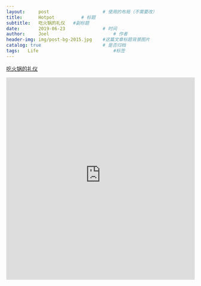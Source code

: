 ```yaml
---
layout:     post   				    # 使用的布局（不需要改）
title:      Hotpot			# 标题
subtitle:   吃火锅的礼仪   #副标题
date:       2019-06-23 				# 时间
author:     Joel 						# 作者
header-img: img/post-bg-2015.jpg 	#这篇文章标题背景图片
catalog: true 						# 是否归档
tags:	Life							#标签
---
```

<a href="https://mp.weixin.qq.com/s?__biz=MjM5MjAzODU2MA==&mid=2652780164&idx=1&sn=9884d84d30f8d076497eb0bcf7a1a6a6&chksm=bd46fd4b8a31745d457a1bec2676c97faeabb8d539a5dcaa7a1fc6bdf6f1a08b7fc2bbb0f859&mpshare=1&scene=1&srcid=11033DUwLYLvRVSvXLPgjaq4&pass_ticket=tB08wSX9ENKcHH%2BbxYTJ8vLvzOyEuZ4v%2FmSF8VnlR69XQGlEHrBPX23zOl6VwBg1#rd">吃火锅的礼仪</a>

<embed width="100%" height="540px" name="plugin" id="plugin" src="https://raw.githubusercontent.com/JoelPub/joelpub.github.io/master/img/blog/F.pdf" type="application/pdf" internalinstanceid="9">
